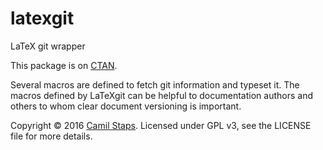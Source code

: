 # latexgit
LaTeX git wrapper

This package is on [CTAN][ctan].

Several macros are defined to fetch git information and typeset it. The macros
defined by LaTeXgit can be helpful to documentation authors and others to whom
clear document versioning is important.

Copyright &copy; 2016 [Camil Staps][camilstaps]. Licensed under
GPL v3, see the LICENSE file for more details.

[ctan]: http://www.ctan.org/pkg/latexgit
[camilstaps]: https://camilstaps.nl
